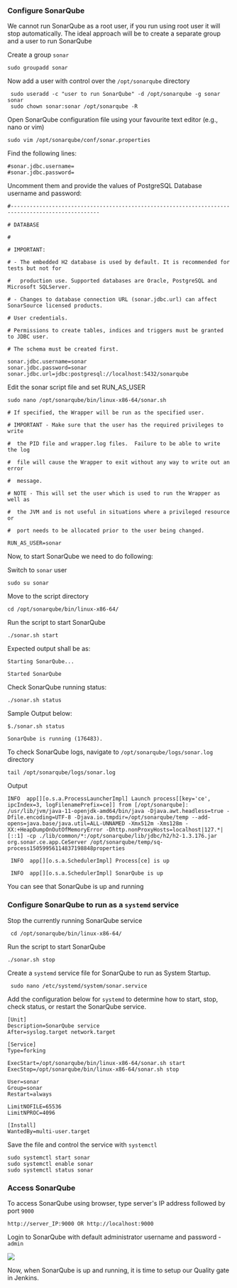 ### Configure SonarQube

We cannot run SonarQube as a root user, if you run using root user it will stop automatically. The ideal approach will be to create a separate group and a user to run SonarQube

Create a group `sonar`

```
sudo groupadd sonar
```

Now add a user with control over the `/opt/sonarqube` directory

``` 
 sudo useradd -c "user to run SonarQube" -d /opt/sonarqube -g sonar sonar 
 sudo chown sonar:sonar /opt/sonarqube -R
```

Open SonarQube configuration file using your favourite text editor (e.g., nano or vim)

```
sudo vim /opt/sonarqube/conf/sonar.properties
```

Find the following lines:

```
#sonar.jdbc.username=
#sonar.jdbc.password=
```
 
Uncomment them and provide the values of PostgreSQL Database username and password:

```
#--------------------------------------------------------------------------------------------------

# DATABASE

#

# IMPORTANT:

# - The embedded H2 database is used by default. It is recommended for tests but not for

#   production use. Supported databases are Oracle, PostgreSQL and Microsoft SQLServer.

# - Changes to database connection URL (sonar.jdbc.url) can affect SonarSource licensed products.

# User credentials.

# Permissions to create tables, indices and triggers must be granted to JDBC user.

# The schema must be created first.

sonar.jdbc.username=sonar
sonar.jdbc.password=sonar
sonar.jdbc.url=jdbc:postgresql://localhost:5432/sonarqube
```

Edit the sonar script file and set RUN_AS_USER

```
sudo nano /opt/sonarqube/bin/linux-x86-64/sonar.sh
```

```
# If specified, the Wrapper will be run as the specified user.

# IMPORTANT - Make sure that the user has the required privileges to write

#  the PID file and wrapper.log files.  Failure to be able to write the log

#  file will cause the Wrapper to exit without any way to write out an error

#  message.

# NOTE - This will set the user which is used to run the Wrapper as well as

#  the JVM and is not useful in situations where a privileged resource or

#  port needs to be allocated prior to the user being changed.

RUN_AS_USER=sonar
```

Now, to start SonarQube we need to do following: 

Switch to `sonar` user

```
sudo su sonar
```

Move to the script directory

```
cd /opt/sonarqube/bin/linux-x86-64/
```

Run the script to start SonarQube

```
./sonar.sh start
```

Expected output shall be as:

```
Starting SonarQube...

Started SonarQube
```

Check SonarQube running status:

```
./sonar.sh status
```

Sample Output below:

```
$./sonar.sh status

SonarQube is running (176483).
```

To check SonarQube logs, navigate to `/opt/sonarqube/logs/sonar.log` directory

```
tail /opt/sonarqube/logs/sonar.log
```

Output

```
INFO  app[][o.s.a.ProcessLauncherImpl] Launch process[[key='ce', ipcIndex=3, logFilenamePrefix=ce]] from [/opt/sonarqube]: /usr/lib/jvm/java-11-openjdk-amd64/bin/java -Djava.awt.headless=true -Dfile.encoding=UTF-8 -Djava.io.tmpdir=/opt/sonarqube/temp --add-opens=java.base/java.util=ALL-UNNAMED -Xmx512m -Xms128m -XX:+HeapDumpOnOutOfMemoryError -Dhttp.nonProxyHosts=localhost|127.*|[::1] -cp ./lib/common/*:/opt/sonarqube/lib/jdbc/h2/h2-1.3.176.jar org.sonar.ce.app.CeServer /opt/sonarqube/temp/sq-process15059956114837198848properties

 INFO  app[][o.s.a.SchedulerImpl] Process[ce] is up

 INFO  app[][o.s.a.SchedulerImpl] SonarQube is up
```

You can see that SonarQube is up and running

### Configure SonarQube to run as a `systemd` service

Stop the currently running SonarQube service

```
 cd /opt/sonarqube/bin/linux-x86-64/
```

Run the script to start SonarQube
```
./sonar.sh stop
```

Create a `systemd` service file for SonarQube to run as System Startup.

```
 sudo nano /etc/systemd/system/sonar.service
```

Add the configuration below for `systemd` to determine how to start, stop, check status, or restart the SonarQube service.

```
[Unit]
Description=SonarQube service
After=syslog.target network.target

[Service]
Type=forking

ExecStart=/opt/sonarqube/bin/linux-x86-64/sonar.sh start
ExecStop=/opt/sonarqube/bin/linux-x86-64/sonar.sh stop

User=sonar
Group=sonar
Restart=always

LimitNOFILE=65536
LimitNPROC=4096

[Install]
WantedBy=multi-user.target
```

Save the file and control the service with `systemctl`

```
sudo systemctl start sonar
sudo systemctl enable sonar
sudo systemctl status sonar
```

### Access SonarQube

To access SonarQube using browser, type server's IP address followed by port `9000`

```
http://server_IP:9000 OR http://localhost:9000
```

Login to SonarQube with default administrator username and password - `admin`

![](https://dareyio-nonprod-pbl-projects.s3.eu-west-2.amazonaws.com/project14/sonarqube-web-interface.png)

Now, when SonarQube is up and running, it is time to setup our Quality gate in Jenkins.
